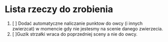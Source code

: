 ﻿# Lista rzeczy do zrobienia

1. [ ] Dodać automatyczne naliczanie punktow do owcy (i innych zwierzcat) w momencie gdy nie jestesmy na scenie danego zwierzecia.
2. [ ]Guzik strzałki wraca do poprzedniej sceny a nie do owcy.
